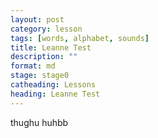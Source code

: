 ```yaml
---
layout: post
category: lesson
tags: [words, alphabet, sounds]
title: Leanne Test
description: ""
format: md
stage: stage0
catheading: Lessons
heading: Leanne Test
---
```



thughu huhbb